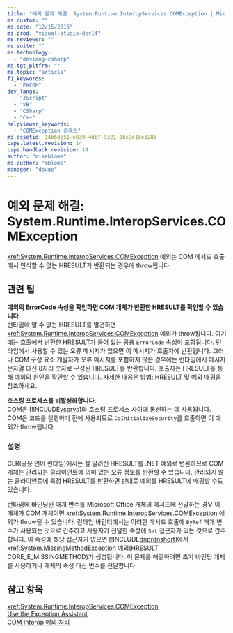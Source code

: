 ```yaml
---
title: "예외 문제 해결: System.Runtime.InteropServices.COMException | Microsoft Docs"
ms.custom: ""
ms.date: "12/15/2016"
ms.prod: "visual-studio-dev14"
ms.reviewer: ""
ms.suite: ""
ms.technology: 
  - "devlang-csharp"
ms.tgt_pltfrm: ""
ms.topic: "article"
f1_keywords: 
  - "EHCOM"
dev_langs: 
  - "JScript"
  - "VB"
  - "CSharp"
  - "C++"
helpviewer_keywords: 
  - "COMException 클래스"
ms.assetid: 14b6de51-e039-4db7-9321-06c9e16e328a
caps.latest.revision: 14
caps.handback.revision: 14
author: "mikeblome"
ms.author: "mblome"
manager: "douge"
---
```

# 예외 문제 해결: System.Runtime.InteropServices.COMException
<xref:System.Runtime.InteropServices.COMException> 예외는 COM 메서드 호출에서 인식할 수 없는 HRESULT가 반환되는 경우에 throw됩니다.  
  
## 관련 팁  
 **예외의 ErrorCode 속성을 확인하면 COM 개체가 반환한 HRESULT를 확인할 수 있습니다.**  
 런타임에 알 수 없는 HRESULT를 발견하면 <xref:System.Runtime.InteropServices.COMException> 예외가 throw됩니다. 여기에는 호출에서 반환한 HRESULT가 들어 있는 공용 `ErrorCode` 속성이 포함됩니다. 런타임에서 사용할 수 있는 오류 메시지가 있으면 이 메시지가 호출자에 반환됩니다. 그러나 COM 구성 요소 개발자가 오류 메시지를 포함하지 않은 경우에는 런타임에서 메시지 문자열 대신 8자리 숫자로 구성된 HRESULT를 반환합니다. 호출자는 HRESULT를 통해 예외의 원인을 확인할 수 있습니다. 자세한 내용은 [방법: HRESULT 및 예외 매핑](../Topic/How%20to:%20Map%20HRESULTs%20and%20Exceptions.md)을 참조하세요.  
  
 **호스팅 프로세스를 비활성화합니다.**  
 COM은 [!INCLUDE[vsprvs](../code-quality/includes/vsprvs_md.md)]와 호스팅 프로세스 사이에 통신하는 데 사용됩니다. COM은 코드를 실행하기 전에 사용되므로 `CoInitializeSecurity`를 호출하면 이 예외가 throw됩니다.  
  
### 설명  
 CLR\(공용 언어 런타임\)에서는 잘 알려진 HRESULT를 .NET 예외로 변환하므로 COM 개체는 관리되는 클라이언트에 의미 있는 오류 정보를 반환할 수 있습니다. 관리되지 않는 클라이언트에 특정 HRESULT를 반환하면 반대로 예외를 HRESULT에 매핑할 수도 있습니다.  
  
 런타임에 바인딩된 매개 변수를 Microsoft Office 개체의 메서드에 전달하는 경우 이 개체가 COM 개체이면 <xref:System.Runtime.InteropServices.COMException> 예외가 throw될 수 있습니다. 런타임 바인더에서는 이러한 메서드 호출에 `ByRef` 매개 변수가 사용되는 것으로 간주하고 사용자가 전달한 속성에 `Set` 접근자가 있는 것으로 간주합니다. 이 속성에 해당 접근자가 없으면 [!INCLUDE[dnprdnshort](../code-quality/includes/dnprdnshort_md.md)]에서 <xref:System.MissingMethodException> 예외\(HRESULT CORE\_E\_MISSINGMETHOD\)가 생성됩니다. 이 문제를 해결하려면 초기 바인딩 개체를 사용하거나 개체의 속성 대신 변수를 전달합니다.  
  
## 참고 항목  
 <xref:System.Runtime.InteropServices.COMException>   
 [Use the Exception Assistant](../Topic/How%20to:%20Use%20the%20Exception%20Assistant.md)   
 [COM Interop 예외 처리](../Topic/Handling%20COM%20Interop%20Exceptions.md)